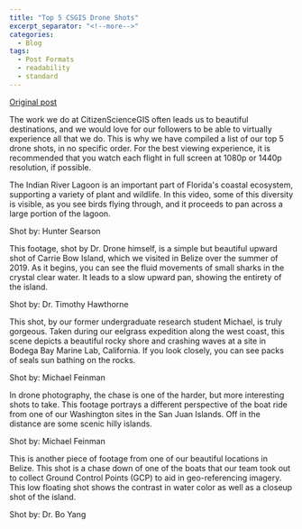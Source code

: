 ```yaml
---
title: "Top 5 CSGIS Drone Shots"
excerpt_separator: "<!--more-->"
categories:
  - Blog
tags:
  - Post Formats
  - readability
  - standard
---
```

[Original post](https://www.citizensciencegis.org/blog/top-5-csgis-drone-shots)

The work we do at CitizenScienceGIS often leads us to beautiful destinations, and we would love for our followers to be able to virtually experience all that we do. This is why we have compiled a list of our top 5 drone shots, in no specific order. For the best viewing experience, it is recommended that you watch each flight in full screen at 1080p or 1440p resolution, if possible.

The Indian River Lagoon is an important part of Florida's coastal ecosystem, supporting a variety of plant and wildlife. In this video, some of this diversity is visible, as you see birds flying through, and it proceeds to pan across a large portion of the lagoon.

Shot by: Hunter Searson


This  footage, shot by Dr. Drone himself, is a simple but beautiful upward  shot of Carrie Bow Island, which we visited in Belize over the summer of  2019. As it begins, you can see the fluid movements of small sharks in  the crystal clear water. It leads to a slow upward pan, showing the  entirety of the island.

Shot by: Dr. Timothy Hawthorne


This  shot, by our former undergraduate research student Michael, is truly  gorgeous. Taken during our eelgrass expedition along the west coast,  this scene depicts a beautiful rocky shore and crashing waves at a site  in Bodega Bay Marine Lab, California. If you look closely, you can see  packs of seals sun bathing on the rocks.

Shot by: Michael Feinman


In drone photography, the chase is one of the harder, but more interesting shots to take. This footage portrays a different perspective of the boat ride from one of our Washington sites in the San Juan Islands. Off in the distance are some scenic hilly islands.

Shot by: Michael Feinman


This is another piece of footage from one of our beautiful locations in Belize. This shot is a chase down of one of the boats that our team took out to collect Ground Control Points (GCP) to aid in geo-referencing imagery. This low floating shot shows the contrast in water color as well as a closeup shot of the island.

Shot by: Dr. Bo Yang